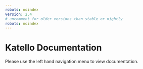 ```yaml
---
robots: noindex
version: 2.4
# uncomment for older versions than stable or nightly
robots: noindex
---
```


# Katello Documentation

Please use the left hand navigation menu to view documentation.
